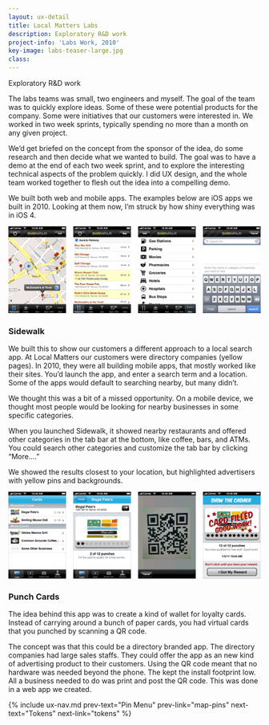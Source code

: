 ```yaml
---
layout: ux-detail
title: Local Matters Labs 
description: Exploratory R&D work
project-info: 'Labs Work, 2010'
key-image: labs-teaser-large.jpg
class: 
---
```


Exploratory R&D work

The labs teams was small, two engineers and myself. The goal of the  team was to quickly explore ideas. Some of these were potential products for the company. Some were initiatives that our customers were interested in. We worked in two week sprints, typically spending no more than a month on any given project. 

We’d get briefed on the concept from the sponsor of the idea, do some research and then decide what we wanted to build. The goal was to have a demo at the end of each two week sprint, and to explore the interesting technical aspects of the problem quickly. I did UX design, and the whole team worked together to flesh out the idea into a compelling demo. 

We built both web and mobile apps. The examples below are iOS apps we built in 2010. Looking at them now, I’m struck by how shiny everything was in iOS 4.

<div class="ux-img large">
	<img src="/img/ux/labs-sidewalk.png">
</div>


### Sidewalk

We built this to show our customers a different approach to a local search app. At Local Matters our customers were directory companies (yellow pages). In 2010, they were all building mobile apps, that mostly worked like their sites. You’d launch the app, and enter a search term and a location. Some of the apps would default to searching nearby, but many didn’t.

We thought this was a bit of a missed opportunity.  On a mobile device, we thought most people would be looking for nearby businesses in some specific categories. 

When you launched Sidewalk, it showed nearby restaurants and offered other categories in the tab bar at the bottom, like coffee, bars, and ATMs.  You could search other categories and customize the tab bar by clicking “More….” 

We showed the results closest to your location, but highlighted advertisers with yellow pins and backgrounds. 

<div class="ux-img large">
	<img src="/img/ux/labs-punchcard.png">
</div>

### Punch Cards

The idea behind this app was to create a kind of wallet for loyalty cards. Instead of carrying around a bunch of paper cards, you had virtual cards that you punched by scanning a QR code.

The concept was that this could be a directory branded app. The directory companies had large sales staffs. They could offer the app as an new kind of advertising product to their customers. Using the QR code meant that no hardware was needed beyond the phone. The kept the install footprint low. All a business needed to do was print and post the QR code. This was done in a web app we created.

{% include ux-nav.md 
	prev-text="Pin Menu"
	prev-link="map-pins"
	next-text="Tokens"
	next-link="tokens"
 %}


